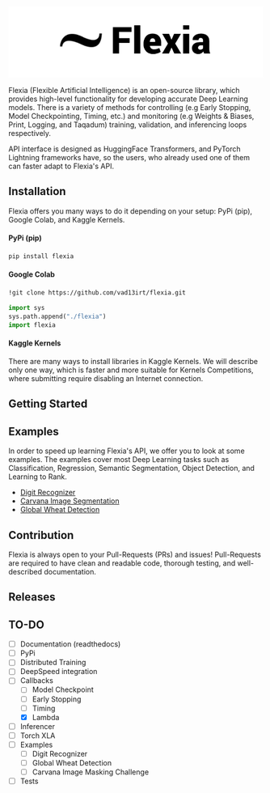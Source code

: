 ![Flexia logo](images/flexia_logo.png)

Flexia (Flexible Artificial Intelligence) is an open-source library, which provides high-level functionality for developing accurate Deep Learning models. There is a variety of methods for controlling (e.g Early Stopping, Model Checkpointing, Timing, etc.) and monitoring (e.g Weights & Biases, Print, Logging, and Taqadum) training, validation, and inferencing loops respectively.

API interface is designed as HuggingFace Transformers, and PyTorch Lightning frameworks have, so the users, who already used one of them can faster adapt to Flexia's API.


## Installation

Flexia offers you many ways to do it depending on your setup: PyPi (pip), Google Colab, and Kaggle Kernels.

#### PyPi (pip)

```py
pip install flexia 
```

#### Google Colab

```
!git clone https://github.com/vad13irt/flexia.git
```

```py
import sys
sys.path.append("./flexia")
import flexia
```

#### Kaggle Kernels

There are many ways to install libraries in Kaggle Kernels. We will describe only one way, which is faster and more suitable for  Kernels Competitions, where submitting require disabling an Internet connection.


## Getting Started

## Examples

In order to speed up learning Flexia's API, we offer you to look at some examples. The examples cover most Deep Learning tasks such as Classification, Regression, Semantic Segmentation, Object Detection, and Learning to Rank.

- [Digit Recognizer](examples/Digit%20Recognizer/)
- [Carvana Image Segmentation](examples/Carvana%20Image%20Masking%20Challenge/)
- [Global Wheat Detection](examples/Global%20Wheat%20Detection/)

## Contribution

Flexia is always open to your Pull-Requests (PRs) and issues! Pull-Requests are required to have clean and readable code, thorough testing, and well-described documentation.

## Releases

## TO-DO

- [ ] Documentation (readthedocs)
- [ ] PyPi
- [ ] Distributed Training
- [ ] DeepSpeed integration
- [ ] Callbacks
    - [ ] Model Checkpoint
    - [ ] Early Stopping
    - [ ] Timing
    - [x] Lambda
- [ ] Inferencer
- [ ] Torch XLA
- [ ] Examples
    - [ ] Digit Recognizer
    - [ ] Global Wheat Detection
    - [ ] Carvana Image Masking Challenge
- [ ] Tests
